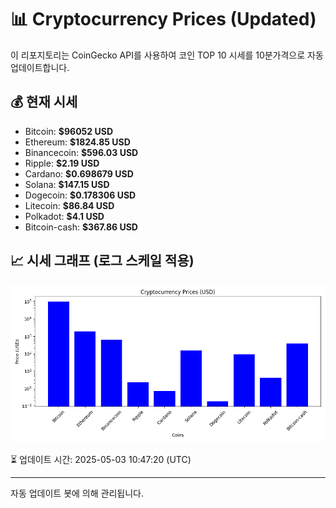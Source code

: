 
# 📊 Cryptocurrency Prices (Updated)

이 리포지토리는 CoinGecko API를 사용하여 코인 TOP 10 시세를 10분가격으로 자동 업데이트합니다.

## 💰 현재 시세
- Bitcoin: **$96052 USD**
- Ethereum: **$1824.85 USD**
- Binancecoin: **$596.03 USD**
- Ripple: **$2.19 USD**
- Cardano: **$0.698679 USD**
- Solana: **$147.15 USD**
- Dogecoin: **$0.178306 USD**
- Litecoin: **$86.84 USD**
- Polkadot: **$4.1 USD**
- Bitcoin-cash: **$367.86 USD**

## 📈 시세 그래프 (로그 스케일 적용)
![Crypto Prices](crypto_prices.png)

⏳ 업데이트 시간: 2025-05-03 10:47:20 (UTC)

---
자동 업데이트 봇에 의해 관리됩니다.
